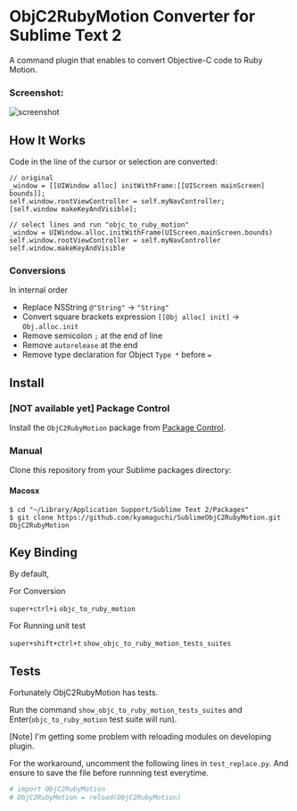 # ObjC2RubyMotion Converter for Sublime Text 2

A command plugin that enables to convert Objective-C code to Ruby Motion.

### Screenshot:

![screenshot](https://raw.github.com/kyamaguchi/SublimeObjC2RubyMotion/master/screenshot.gif)

## How It Works

Code in the line of the cursor or selection are converted:

```objc
// original
_window = [[UIWindow alloc] initWithFrame:[[UIScreen mainScreen] bounds]];
self.window.rootViewController = self.myNavController;
[self.window makeKeyAndVisible];

// select lines and run "objc_to_ruby_motion"
_window = UIWindow.alloc.initWithFrame(UIScreen.mainScreen.bounds)
self.window.rootViewController = self.myNavController
self.window.makeKeyAndVisible
```

### Conversions

In internal order

* Replace NSString `@"String"` -> `"String"`
* Convert square brackets expression  `[[Obj alloc] init]` -> `Obj.alloc.init`
* Remove semicolon `;` at the end of line
* Remove `autorelease` at the end
* Remove type declaration for Object `Type *` before `=`

## Install

### [NOT available yet] Package Control
Install the `ObjC2RubyMotion` package from [Package Control](http://wbond.net/sublime_packages/package_control).


### Manual

Clone this repository from your Sublime packages directory:

#### Macosx

```
$ cd "~/Library/Application Support/Sublime Text 2/Packages"
$ git clone https://github.com/kyamaguchi/SublimeObjC2RubyMotion.git ObjC2RubyMotion
```

## Key Binding

By default,

For Conversion

`super+ctrl+i` `objc_to_ruby_motion`

For Running unit test

`super+shift+ctrl+t` `show_objc_to_ruby_motion_tests_suites`

## Tests

Fortunately ObjC2RubyMotion has tests.

Run the command `show_objc_to_ruby_motion_tests_suites`
and Enter(`objc_to_ruby_motion` test suite will run).

[Note] I'm getting some problem with reloading modules on developing plugin.

For the workaround, uncomment the following lines in `test_replace.py`.
And ensure to save the file before runnning test everytime.

```python
# import ObjC2RubyMotion
# ObjC2RubyMotion = reload(ObjC2RubyMotion)
```
